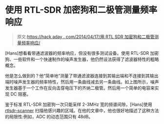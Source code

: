 # 使用 RTL-SDR 加密狗和二极管测量频率响应

> 原文:[https://hack aday . com/2014/04/17/用 RTL SDR 加密狗和二极管测量频率响应/](https://hackaday.com/2014/04/17/measuring-frequency-response-with-an-rtl-sdr-dongle-and-a-diode/)

[Hans]想看看带通滤波器的频率响应，但没有很多测试设备。使用 RTL-SDR 加密狗、一些软件和一个快速制作的噪声发生器，他仍然设法获得了滤波器特性的粗略概念。

他是怎么做到的？他“简单地”测量了带通滤波器连接到其输出端和不连接到其输出端时噪声发生器的频率特性，然后用一条曲线减去另一条曲线。如上图所示，噪声发生器基于一个工作在反向击穿电压下的齐纳二极管。然后用一个简单的电容来实现 DC 阻塞。

鉴于标准 RTL-SDR 加密狗一次只能采样 2-3MHz 宽的频谱间隙，[Hans]使用 [rtlsdr-scanner](http://eartoearoak.com/software/rtlsdr-scanner) 扫描他感兴趣的区域。在他的文章中，他也很好地描述了这种方法的局限性:例如，ADC 的动态范围只有 48dB。